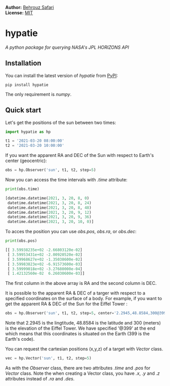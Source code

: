 **Author:** [Behrouz Safari](https://behrouzz.github.io/)<br/>
**License:** [MIT](https://opensource.org/licenses/MIT)<br/>

# hypatie
*A python package for querying NASA's JPL HORIZONS API*


## Installation

You can install the latest version of *hypatie* from [PyPI](https://pypi.org/project/hypatie/):

    pip install hypatie

The only requirement is *numpy*.


## Quick start

Let's get the positions of the sun between two times:

```python
import hypatie as hp

t1 = '2021-03-20 08:00:00'
t2 = '2021-03-20 10:00:00'
```

If you want the apparent RA and DEC of the Sun with respect to Earth's center (geocentric):

```python
obs = hp.Observer('sun', t1, t2, step=5)
```

Now you can access the time intervals with *.time* attribute:

```python
print(obs.time)

[datetime.datetime(2021, 3, 20, 8, 0)
 datetime.datetime(2021, 3, 20, 8, 24)
 datetime.datetime(2021, 3, 20, 8, 48)
 datetime.datetime(2021, 3, 20, 9, 12)
 datetime.datetime(2021, 3, 20, 9, 36)
 datetime.datetime(2021, 3, 20, 10, 0)]
```

To acces the position you can use *obs.pos*, *obs.ra*, or *obs.dec*:

```python
print(obs.pos)

[[ 3.59938235e+02 -2.66803120e-02]
 [ 3.59953431e+02 -2.00920520e-02]
 [ 3.59968627e+02 -1.35038600e-02]
 [ 3.59983823e+02 -6.91573600e-03]
 [ 3.59999018e+02 -3.27680000e-04]
 [ 1.42132560e-02  6.26030600e-03]]
```

The first column in the above array is RA and the second column is DEC.

It is possible to the apparent RA & DEC of a targer with respect to a specified coordinates on the surface of a body.
For example, if you want to get the apparent RA & DEC of the Sun for the Eiffel Tower :

```python
obs = hp.Observer('sun', t1, t2, step=5, center='2.2945,48.8584,300@399')
```

Note that 2.2945 is the lingtitude, 48.8584 is the latitude and 300 (meters) is the elevation of the Eiffel Tower.
We have specified '@399' at the end which means that this coordinates is situated on the Earth (399 is the Earth's code).                                                                                           

You can request the cartesian positions (x,y,z) of a target with *Vector* class.

```python
vec = hp.Vector('sun', t1, t2, step=5)
```

As with the *Observer* class, there are two attributes *.time* and *.pos* for *Vector* class.
Note the when creating a Vector class, you have *.x*, *.y* and *.z* attributes instead of *.ra* and *.des*.
